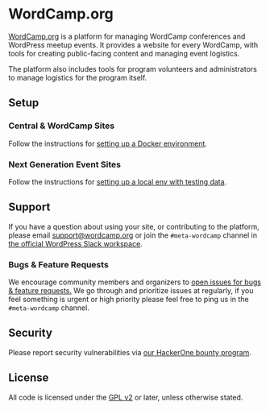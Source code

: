 # WordCamp.org

[WordCamp.org](https://central.wordcamp.org) is a platform for managing WordCamp conferences and WordPress meetup events. It provides a website for every WordCamp, with tools for creating public-facing content and managing event logistics.

The platform also includes tools for program volunteers and administrators to manage logistics for the program itself.


## Setup

### Central & WordCamp Sites
Follow the instructions for [setting up a Docker environment](.docker/readme.md).

### Next Generation Event Sites
Follow the instructions for [setting up a local env with testing data](public_html/wp-content/themes/wporg-events-2023/README.md).

## Support

If you have a question about using your site, or contributing to the platform, please email [support@wordcamp.org](mailto:support@wordcamp.org) or join the `#meta-wordcamp` channel in [the official WordPress Slack workspace](https://make.wordpress.org/chat/).


### Bugs & Feature Requests

We encourage community members and organizers to [open issues for bugs & feature requests.](https://github.com/WordPress/wordcamp.org/issues/new/choose) We go through and prioritize issues at regularly, if you feel something is urgent or high priority please feel free to ping us in the `#meta-wordcamp` channel.


## Security

Please report security vulnerabilities via [our HackerOne bounty program](https://hackerone.com/wordpress).


## License

All code is licensed under the [GPL v2](https://www.gnu.org/licenses/old-licenses/gpl-2.0.html) or later, unless otherwise stated.

